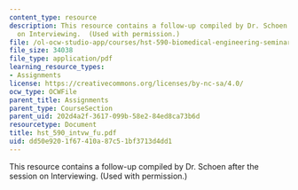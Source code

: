 ```yaml
---
content_type: resource
description: This resource contains a follow-up compiled by Dr. Schoen after the session
  on Interviewing.  (Used with permission.)
file: /ol-ocw-studio-app/courses/hst-590-biomedical-engineering-seminar-series-developing-professional-skills-fall-2006/dd50e9201f67410a87c51bf3713d4dd1_hst_590_intvw_fu.pdf
file_size: 34038
file_type: application/pdf
learning_resource_types:
- Assignments
license: https://creativecommons.org/licenses/by-nc-sa/4.0/
ocw_type: OCWFile
parent_title: Assignments
parent_type: CourseSection
parent_uid: 202d4a2f-3617-099b-58e2-84ed8ca73b6d
resourcetype: Document
title: hst_590_intvw_fu.pdf
uid: dd50e920-1f67-410a-87c5-1bf3713d4dd1
---
```

This resource contains a follow-up compiled by Dr. Schoen after the session on Interviewing.  (Used with permission.)